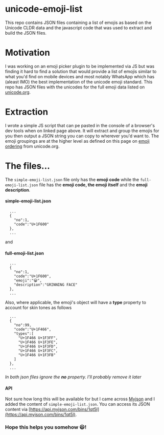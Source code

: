 # unicode-emoji-list
This repo contains JSON files containing a list of emojis as based on the Unicode CLDR data and the javascript code that was used to extract and build the JSON files.

# Motivation
I was working on an emoji picker plugin to be implemented via JS but was finding it hard to find a solution that would provide a list of emojis similar to what you'd find on mobile devices and most notably WhatsApp which has (aleast IMO) the best implementation of the unicode emoji standard. This repo has JSON files with the unicodes for the full emoji data listed on [unicode.org](http://unicode.org/emoji/charts/full-emoji-list.html).

# Extraction
I wrote a simple JS script that can pe pasted in the console of a browser's dev tools when on linked page above. It will extract and group the emojis for you then output a JSON string you can copy to wherever you'd want to. The emoji groupings are at the higher level as defined on this page on [emoji ordering](http://unicode.org/emoji/charts/emoji-ordering.html) from unicode.org.

# The files...
The `simple-emoji-list.json` file only has the **emoji code** while the `full-emoji-list.json` file has the **emoji code, the emoji itself** and the **emoji description**.

#### simple-emoji-list.json
```
  ...
  {
    "no":1,
    "code":"U+1F600"
  },
  ...
```

and 
#### full-emoji-list.json
```
  ...
  {
    "no":1,
    "code":"U+1F600",
    "emoji":"😀",
    "description":"GRINNING FACE"
  },
  ...
```

Also, where applicable, the emoji's object will have a __type__ property to account for skin tones as follows
```
  ...
  {
    "no":99,
    "code":"U+1F466",
    "types":[
      "U+1F466 U+1F3FF",
      "U+1F466 U+1F3FE",
      "U+1F466 U+1F3FD",
      "U+1F466 U+1F3FC",
      "U+1F466 U+1F3FB"
    ]
  },
  ...
```

*In both json files ignore the __no__ property. I'll probably remove it later*

#### API
Not sure how long this will be available for but I came across [Myjson](http://myjson.com/) and I added the content of `simple-emoji-list.json`. You can access its JSON content via [https://api.myjson.com/bins/1qt5l](https://api.myjson.com/bins/1qt5l).

### Hope this helps you somehow 😃!
